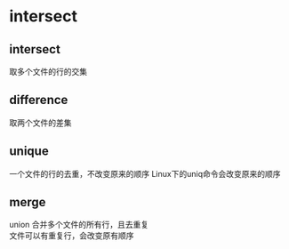 # intersect

## intersect
取多个文件的行的交集

## difference
取两个文件的差集

## unique
一个文件的行的去重，不改变原来的顺序
Linux下的uniq命令会改变原来的顺序

## merge
union 合并多个文件的所有行，且去重复  
文件可以有重复行，会改变原有顺序  


